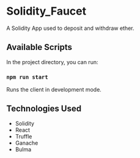 # Solidity_Faucet

A Solidity App used to deposit and withdraw ether.

## Available Scripts

In the project directory, you can run:

### `npm run start`

Runs the client in development mode.

## Technologies Used

- Solidity
- React
- Truffle
- Ganache
- Bulma

